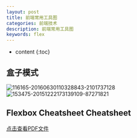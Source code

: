 ```yaml
---
layout: post
title: 前端常用工具图
categories: 前端技术
description: 前端常用工具图
keywords: flex
---
```

* content
{:toc}



## 盒子模式
![116165-20160630110328843-2101737128](https://likonion-1254082995.cos.ap-chengdu.myqcloud.com/media/116165-20160630110328843-2101737128.png)
![153475-20151222173139109-87271821](https://likonion-1254082995.cos.ap-chengdu.myqcloud.com/media/153475-20151222173139109-87271821.png)


## Flexbox Cheatsheet Cheatsheet

[点击查看PDF文件](https://likonion-1254082995.cos.ap-chengdu.myqcloud.com/pdf/flexboxsheet.pdf)



